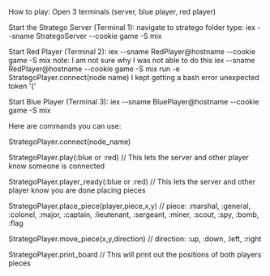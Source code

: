 How to play:
Open 3 terminals (server, blue player, red player)

Start the Stratego Server (Terminal 1):
navigate to stratego folder type:
iex --sname StrategoServer --cookie game -S mix
  
Start Red Player (Terminal 2):
iex --sname RedPlayer@hostname --cookie game -S mix
  note: I am not sure why I was not able to do this iex --sname RedPlayer@hostname --cookie game -S mix run -e StrategoPlayer.connect(node name) I kept getting a bash error unexpected token '('

Start Blue Player (Terminal 3):
iex --sname BluePlayer@hostname --cookie game -S mix

Here are commands you can use:

StrategoPlayer.connect(node_name)

StrategoPlayer.play(:blue or :red) // This lets the server and other player know someone is connected

StrategoPlayer.player_ready(:blue or :red) // This lets the server and other player know you are done placing pieces

StrategoPlayer.place_piece(player,piece,x,y) // piece: :marshal, :general, :colonel, :major, :captain, :lieutenant, :sergeant, :miner, :scout, :spy, :bomb, :flag

StrategoPlayer.move_piece(x,y,direction) // direction: :up, :down, :left, :right

StrategoPlayer.print_board // This will print out the positions of both players pieces
